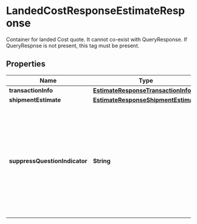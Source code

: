 

# LandedCostResponseEstimateResponse

Container for landed Cost quote. It cannot co-exist with QueryResponse. If QueryRespnse is not present, this tag must be present.

## Properties

| Name | Type | Description | Notes |
|------------ | ------------- | ------------- | -------------|
|**transactionInfo** | [**EstimateResponseTransactionInfo**](EstimateResponseTransactionInfo.md) |  |  |
|**shipmentEstimate** | [**EstimateResponseShipmentEstimate**](EstimateResponseShipmentEstimate.md) |  |  |
|**suppressQuestionIndicator** | **String** | Contains the indicator to suppress questions Y-Yes (suppress questions) N-No (do not suppress questions) If not set, defaults to �N� |  [optional] |



